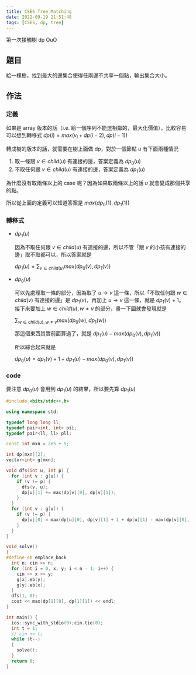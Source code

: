 ```yaml
---
title: CSES Tree Matching
date: 2022-09-19 21:51:48
tags: [CSES, dp, tree]
---
```


第一次接觸樹 dp OuO

## 題目

給一棵樹，找到最大的邊集合使得任兩邊不共享一個點，輸出集合大小。

## 作法

### 定義

如果是 array 版本的話（i.e. 給一個序列不能選相鄰的，最大化價值），比較容易可以想到轉移式 $dp(i) = max(v_i + dp(i - 2), dp(i - 1))$

轉成樹的版本的話，就需要在樹上面做 dp，對於一個節點 $u$ 有下面兩種情況

1. 取一條跟 $v \in child(u)$ 有連接的邊，答案定義為 $dp_0(u)$
2. 不取任何跟 $v \in child(u)$ 有連接的邊，答案定義為 $dp_1(u)$
  
為什麼沒有取兩條以上的 case 呢？因為如果取兩條以上的話 $u$ 就會變成那個共享的點。

所以從上面的定義可以知道答案是 $max(dp_0(1), dp_1(1))$

### 轉移式

- $dp_1(u)$

  因為不取任何跟 $v \in child(u)$ 有連接的邊，所以不管「跟 $v$ 的小孩有連接的邊」取不取都可以，所以答案就是

  $dp_1(u) = \sum_{v \in child(u)} max(dp_0(v), dp_1(v))$

- $dp_0(u)$

  可以先處理取一條的部分，因為取了 $u \rightarrow v$ 這一條，所以「不取任何跟 $w \in child(v)$ 有連接的邊」是 $dp_1(v)$，再加上 $u \rightarrow v$ 這一條，就是 $dp_1(v) + 1$。
  接下來要加上 $w \in child(u), w \neq v$ 的部分，畫一下圖就會發現就是

  $\sum_{w \in child(u), w \neq v} max(dp_0(w), dp_1(w))$

  那這個東西其實前面算過了，就是 $dp_1(u) - max(dp_0(v), dp_1(v))$

  所以綜合起來就是

  $dp_0(u) = dp_1(v) + 1 + dp_1(u) - max(dp_0(v), dp_1(v))$

### code

要注意 $dp_0(u)$ 會用到 $dp_1(u)$ 的結果，所以要先算 $dp_1(u)$

```cpp
#include <bits/stdc++.h>

using namespace std;

typedef long long ll;
typedef pair<int, int> pii;
typedef pair<ll, ll> pll;

const int mxn = 2e5 + 5;

int dp[mxn][2];
vector<int> g[mxn];

void dfs(int u, int p) {
  for (int v : g[u]) {
    if (v != p) {
      dfs(v, u);
      dp[u][1] += max(dp[v][0], dp[v][1]);
    }
  }
  for (int v : g[u]) {
    if (v != p) {
      dp[u][0] = max(dp[u][0], dp[v][1] + 1 + dp[u][1] - max(dp[v][0], dp[v][1]));
    }
  }
}

void solve()
{
#define eb emplace_back
  int n; cin >> n;
  for (int i = 0, x, y; i < n - 1; i++) {
    cin >> x >> y;
    g[x].eb(y);
    g[y].eb(x);
  }
  dfs(1, 0);
  cout << max(dp[1][0], dp[1][1]) << endl;
}

int main() {
  ios::sync_with_stdio(0);cin.tie(0);
  int t = 1;
  // cin >> t;
  while (t--)
  {
    solve(); 
  }
  return 0;
}
```
